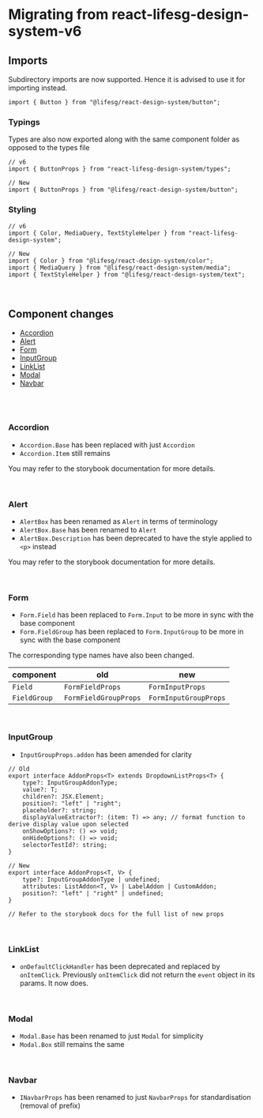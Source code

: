 # Migrating from react-lifesg-design-system-v6

## Imports

Subdirectory imports are now supported. Hence it is advised to use it for importing instead.

```tsx
import { Button } from "@lifesg/react-design-system/button";
```

### Typings

Types are also now exported along with the same component folder as opposed to the types file

```tsx
// v6
import { ButtonProps } from "react-lifesg-design-system/types";

// New
import { ButtonProps } from "@lifesg/react-design-system/button";
```

### Styling

```tsx
// v6
import { Color, MediaQuery, TextStyleHelper } from "react-lifesg-design-system";

// New
import { Color } from "@lifesg/react-design-system/color";
import { MediaQuery } from "@lifesg/react-design-system/media";
import { TextStyleHelper } from "@lifesg/react-design-system/text";
```

<br />

## Component changes

-   [Accordion](#accordion)
-   [Alert](#alert)
-   [Form](#form)
-   [InputGroup](#input-group)
-   [LinkList](#link-list)
-   [Modal](#modal)
-   [Navbar](#navbar)

<br />

<br />

<a id="accordion"></a>

### Accordion

-   `Accordion.Base` has been replaced with just `Accordion`
-   `Accordion.Item` still remains

You may refer to the storybook documentation for more details.

<br />

<a id="alert"></a>

### Alert

-   `AlertBox` has been renamed as `Alert` in terms of terminology
-   `AlertBox.Base` has been renamed to `Alert`
-   `AlertBox.Description` has been deprecated to have the style applied to `<p>` instead

You may refer to the storybook documentation for more details.

<br />

<a id="form"></a>

### Form

-   `Form.Field` has been replaced to `Form.Input` to be more in sync with the base component
-   `Form.FieldGroup` has been replaced to `Form.InputGroup` to be more in sync with the base component

The corresponding type names have also been changed.

| component    | old                   | new                   |
| ------------ | --------------------- | --------------------- |
| `Field`      | `FormFieldProps`      | `FormInputProps`      |
| `FieldGroup` | `FormFieldGroupProps` | `FormInputGroupProps` |

<br />

<a id="input-group"></a>

### InputGroup

-   `InputGroupProps.addon` has been amended for clarity

```tsx
// Old
export interface AddonProps<T> extends DropdownListProps<T> {
    type?: InputGroupAddonType;
    value?: T;
    children?: JSX.Element;
    position?: "left" | "right";
    placeholder?: string;
    displayValueExtractor?: (item: T) => any; // format function to derive display value upon selected
    onShowOptions?: () => void;
    onHideOptions?: () => void;
    selectorTestId?: string;
}

// New
export interface AddonProps<T, V> {
    type?: InputGroupAddonType | undefined;
    attributes: ListAddon<T, V> | LabelAddon | CustomAddon;
    position?: "left" | "right" | undefined;
}

// Refer to the storybook docs for the full list of new props
```

<br />

<a id="link-list"></a>

### LinkList

-   `onDefaultClickHandler` has been deprecated and replaced by `onItemClick`. Previously `onItemClick`
    did not return the `event` object in its params. It now does.

<br />

<a id="modal"></a>

### Modal

-   `Modal.Base` has been renamed to just `Modal` for simplicity
-   `Modal.Box` still remains the same

<br />

<a id="navbar"></a>

### Navbar

-   `INavbarProps` has been renamed to just `NavbarProps` for standardisation (removal of prefix)
